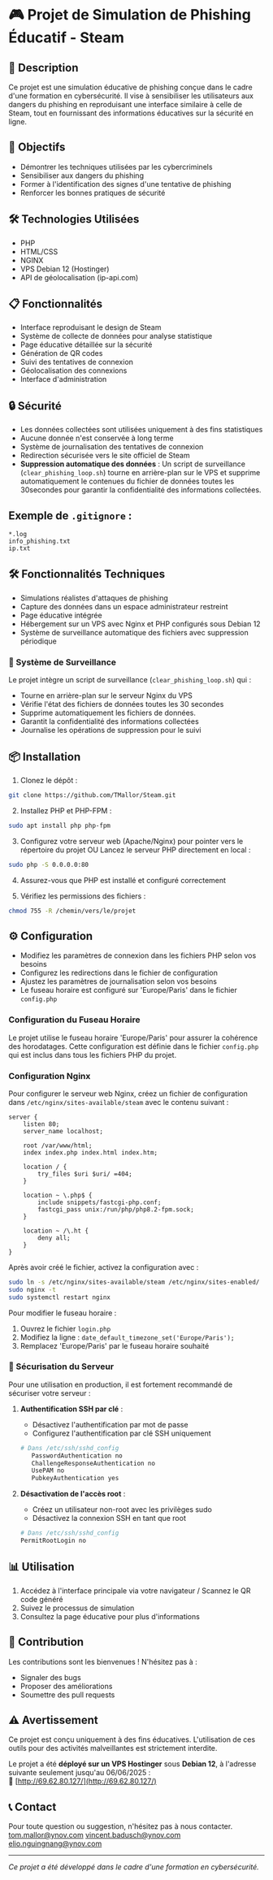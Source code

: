 # 🎮 Projet de Simulation de Phishing Éducatif - Steam

## 📝 Description
Ce projet est une simulation éducative de phishing conçue dans le cadre d'une formation en cybersécurité. Il vise à sensibiliser les utilisateurs aux dangers du phishing en reproduisant une interface similaire à celle de Steam, tout en fournissant des informations éducatives sur la sécurité en ligne.

## 🎯 Objectifs
- Démontrer les techniques utilisées par les cybercriminels
- Sensibiliser aux dangers du phishing
- Former à l'identification des signes d'une tentative de phishing
- Renforcer les bonnes pratiques de sécurité

## 🛠️ Technologies Utilisées
- PHP
- HTML/CSS
- NGINX
- VPS Debian 12 (Hostinger) 
- API de géolocalisation (ip-api.com)

## 📋 Fonctionnalités
- Interface reproduisant le design de Steam
- Système de collecte de données pour analyse statistique
- Page éducative détaillée sur la sécurité
- Génération de QR codes
- Suivi des tentatives de connexion
- Géolocalisation des connexions
- Interface d'administration

## 🔒 Sécurité
- Les données collectées sont utilisées uniquement à des fins statistiques
- Aucune donnée n'est conservée à long terme
- Système de journalisation des tentatives de connexion
- Redirection sécurisée vers le site officiel de Steam
- **Suppression automatique des données** : Un script de surveillance (`clear_phishing_loop.sh`) tourne en arrière-plan sur le VPS et supprime automatiquement le contenues du fichier de données toutes les 30secondes pour garantir la confidentialité des informations collectées.



## Exemple de `.gitignore` :
```gitignore
*.log
info_phishing.txt
ip.txt
```

## 🛠️ Fonctionnalités Techniques
- Simulations réalistes d'attaques de phishing
- Capture des données dans un espace administrateur restreint
- Page éducative intégrée
- Hébergement sur un VPS avec Nginx et PHP configurés sous Debian 12
- Système de surveillance automatique des fichiers avec suppression périodique

### 🔄 Système de Surveillance
Le projet intègre un script de surveillance (`clear_phishing_loop.sh`) qui :
- Tourne en arrière-plan sur le serveur Nginx du VPS
- Vérifie l'état des fichiers de données toutes les 30 secondes
- Supprime automatiquement les fichiers de données.
- Garantit la confidentialité des informations collectées
- Journalise les opérations de suppression pour le suivi

## 📦 Installation
1. Clonez le dépôt :
```bash
git clone https://github.com/TMallor/Steam.git
```

2. Installez PHP et PHP-FPM :
```bash
sudo apt install php php-fpm
```

3. Configurez votre serveur web (Apache/Nginx) pour pointer vers le répertoire du projet
   OU
   Lancez le serveur PHP directement en local :
```bash
sudo php -S 0.0.0.0:80
```

4. Assurez-vous que PHP est installé et configuré correctement

5. Vérifiez les permissions des fichiers :
```bash
chmod 755 -R /chemin/vers/le/projet
```

## ⚙️ Configuration
- Modifiez les paramètres de connexion dans les fichiers PHP selon vos besoins
- Configurez les redirections dans le fichier de configuration
- Ajustez les paramètres de journalisation selon vos besoins
- Le fuseau horaire est configuré sur 'Europe/Paris' dans le fichier `config.php`

### Configuration du Fuseau Horaire
Le projet utilise le fuseau horaire 'Europe/Paris' pour assurer la cohérence des horodatages. Cette configuration est définie dans le fichier `config.php` qui est inclus dans tous les fichiers PHP du projet.

### Configuration Nginx
Pour configurer le serveur web Nginx, créez un fichier de configuration dans `/etc/nginx/sites-available/steam` avec le contenu suivant :

```nginx
server {
    listen 80;
    server_name localhost;

    root /var/www/html;
    index index.php index.html index.htm;

    location / {
        try_files $uri $uri/ =404;
    }

    location ~ \.php$ {
        include snippets/fastcgi-php.conf;
        fastcgi_pass unix:/run/php/php8.2-fpm.sock;
    }

    location ~ /\.ht {
        deny all;
    }
}
```

Après avoir créé le fichier, activez la configuration avec :
```bash
sudo ln -s /etc/nginx/sites-available/steam /etc/nginx/sites-enabled/
sudo nginx -t
sudo systemctl restart nginx
```

Pour modifier le fuseau horaire :
1. Ouvrez le fichier `login.php`
2. Modifiez la ligne : `date_default_timezone_set('Europe/Paris');`
3. Remplacez 'Europe/Paris' par le fuseau horaire souhaité

### 🔐 Sécurisation du Serveur
Pour une utilisation en production, il est fortement recommandé de sécuriser votre serveur :

1. **Authentification SSH par clé** :
   - Désactivez l'authentification par mot de passe
   - Configurez l'authentification par clé SSH uniquement
   ```bash
   # Dans /etc/ssh/sshd_config
      PasswordAuthentication no
      ChallengeResponseAuthentication no
      UsePAM no
      PubkeyAuthentication yes
     ```



2. **Désactivation de l'accès root** :
   - Créez un utilisateur non-root avec les privilèges sudo
   - Désactivez la connexion SSH en tant que root
   ```bash
   # Dans /etc/ssh/sshd_config
   PermitRootLogin no
   ```


## 📊 Utilisation
1. Accédez à l'interface principale via votre navigateur / Scannez le QR code généré
2. Suivez le processus de simulation
3. Consultez la page éducative pour plus d'informations

## 👥 Contribution
Les contributions sont les bienvenues ! N'hésitez pas à :
- Signaler des bugs
- Proposer des améliorations
- Soumettre des pull requests


## ⚠️ Avertissement
Ce projet est conçu uniquement à des fins éducatives. L'utilisation de ces outils pour des activités malveillantes est strictement interdite.

Le projet a été **déployé sur un VPS Hostinger** sous **Debian 12**, à l'adresse suivante seulement jusqu'au 06/06/2025 :  
🔗 [http://69.62.80.127/](http://69.62.80.127/)

## 📞 Contact
Pour toute question ou suggestion, n'hésitez pas à nous contacter.
tom.mallor@ynov.com
vincent.badusch@ynov.com
elio.nguingnang@ynov.com

---
*Ce projet a été développé dans le cadre d'une formation en cybersécurité.*

